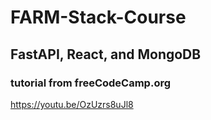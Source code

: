# FARM-Stack-Course
## FastAPI, React, and MongoDB

### tutorial from freeCodeCamp.org
https://youtu.be/OzUzrs8uJl8

